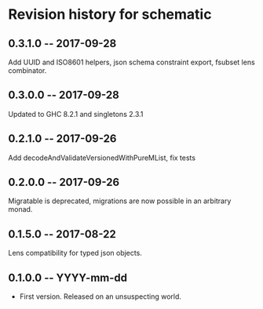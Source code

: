 # Revision history for schematic

## 0.3.1.0 -- 2017-09-28

Add UUID and ISO8601 helpers, json schema constraint export, fsubset lens
combinator.

## 0.3.0.0 -- 2017-09-28

Updated to GHC 8.2.1 and singletons 2.3.1

## 0.2.1.0 -- 2017-09-26

Add decodeAndValidateVersionedWithPureMList, fix tests

## 0.2.0.0 -- 2017-09-26

Migratable is deprecated, migrations are now possible in an arbitrary monad.

## 0.1.5.0 -- 2017-08-22

Lens compatibility for typed json objects.

## 0.1.0.0  -- YYYY-mm-dd

* First version. Released on an unsuspecting world.
